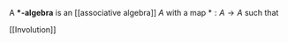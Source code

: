 A **\*-algebra** is an [[associative algebra]] $A$ with a map $*: A \to A$ such that

[[Involution]]